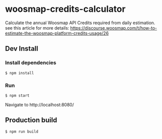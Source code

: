# woosmap-credits-calculator
Calculate the annual Woosmap API Credits required from daily estimation.
see this article for more details: <https://discourse.woosmap.com/t/how-to-estimate-the-woosmap-platform-credits-usage/26>

## Dev Install
### Install dependencies

```ShellSession
$ npm install
```

### Run
```ShellSession
$ npm start
```
Navigate to http://localhost:8080/

## Production build
```ShellSession
$ npm run build
```